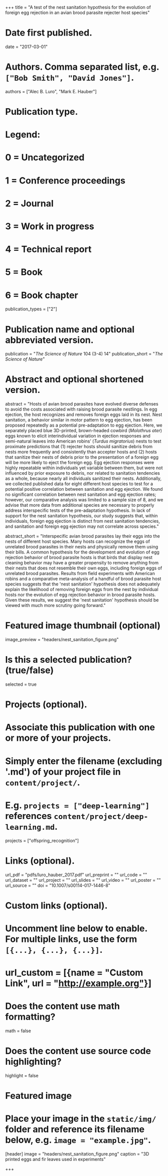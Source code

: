 
+++
  title = "A test of the nest sanitation hypothesis for the evolution of foreign egg rejection in an avian brood parasite rejecter host species"
  
  # Date first published.
  date = "2017-03-01"
  
  # Authors. Comma separated list, e.g. `["Bob Smith", "David Jones"]`.
  authors = ["Alec B. Luro", "Mark E. Hauber"]
  
  # Publication type.
  # Legend:
  # 0 = Uncategorized
  # 1 = Conference proceedings
  # 2 = Journal
  # 3 = Work in progress
  # 4 = Technical report
  # 5 = Book
  # 6 = Book chapter
  publication_types = ["2"]
  
  # Publication name and optional abbreviated version.
  publication = "*The Science of Nature* 104 (3-4) 14"
  publication_short = "*The Science of Nature*"
  
  # Abstract and optional shortened version.
  abstract = "Hosts of avian brood parasites have evolved diverse defenses to avoid the costs associated with raising brood parasite nestlings. In egg ejection, the host recognizes and removes foreign eggs laid in its nest. Nest sanitation, a behavior similar in motor pattern to egg ejection, has been proposed repeatedly as a potential pre-adaptation to egg ejection. Here, we separately placed blue 3D-printed, brown-headed cowbird (*Molothrus ater*) eggs known to elicit interindividual variation in ejection responses and semi-natural leaves into American robins’ (*Turdus migratorius*) nests to test proximate predictions that (1) rejecter hosts should sanitize debris from nests more frequently and consistently than accepter hosts and (2) hosts that sanitize their nests of debris prior to the presentation of a foreign egg will be more likely to eject the foreign egg. Egg ejection responses were highly repeatable within individuals yet variable between them, but were not influenced by prior exposure to debris, nor related to sanitation tendencies as a whole, because nearly all individuals sanitized their nests. Additionally, we collected published data for eight different host species to test for a potential positive correlation between sanitation and egg ejection. We found no significant correlation between nest sanitation and egg ejection rates; however, our comparative analysis was limited to a sample size of 8, and we advise that more data from additional species are necessary to properly address interspecific tests of the pre-adaptation hypothesis. In lack of support for the nest sanitation hypothesis, our study suggests that, within individuals, foreign egg ejection is distinct from nest sanitation tendencies, and sanitation and foreign egg ejection may not correlate across species."
  
  abstract_short = "Interspecific avian brood parasites lay their eggs into the nests of different host species. Many hosts can recognize the eggs of unrelated brood parasites in their nests and physically remove them using their bills. A common hypothesis for the development and evolution of egg rejection behavior of brood parasite hosts is that birds that display nest cleaning behavior may have a greater propensity to remove anything from their nests that does not resemble their own eggs, including foreign eggs of unrelated brood parasites. Results from field experiments with American robins and a comparative meta-analysis of a handful of brood parasite host species suggests that the 'nest sanitation' hypothesis does not adequately explain the likelihood of removing foreign eggs from the nest by individual hosts nor the evolution of egg rejection behavior in brood parasite hosts. Given these results, we suggest the 'nest sanitation' hypothesis should be viewed with much more scrutiny going forward."
  
  # Featured image thumbnail (optional)
  image_preview = "headers/nest_sanitation_figure.png"
  
  # Is this a selected publication? (true/false)
  selected = true
  
  # Projects (optional).
  #   Associate this publication with one or more of your projects.
  #   Simply enter the filename (excluding '.md') of your project file in `content/project/`.
  #   E.g. `projects = ["deep-learning"]` references `content/project/deep-learning.md`.
  projects = ["offspring_recognition"]
  
  # Links (optional).
  url_pdf = "pdfs/luro_hauber_2017.pdf"
  url_preprint = ""
  url_code = ""
  url_dataset = ""
  url_project = ""
  url_slides = ""
  url_video = ""
  url_poster = ""
  url_source = ""
  doi = "10.1007/s00114-017-1446-8"
  
  # Custom links (optional).
  #   Uncomment line below to enable. For multiple links, use the form `[{...}, {...}, {...}]`.
  # url_custom = [{name = "Custom Link", url = "http://example.org"}]
  
  # Does the content use math formatting?
  math = false
  
  # Does the content use source code highlighting?
  highlight = false
  
  # Featured image
  # Place your image in the `static/img/` folder and reference its filename below, e.g. `image = "example.jpg"`.
  [header]
  image = "headers/nest_sanitation_figure.png"
  caption = "3D printed eggs and fir leaves used in experiments"

+++

